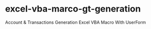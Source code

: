 # excel-vba-marco-gt-generation
Account &amp; Transactions Generation Excel VBA Macro With UserForm
